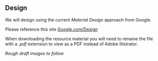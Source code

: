 ## Design

We will design using the current _Material Design_ approach from Google.

Please reference this site [Google.com/Design](http://www.google.com/design/spec/material-design/introduction.html)

When downloading the resource material you will need to rename the file with a _.pdf_ extension to view as a PDF instead of Adobe Illistrator.

_Rough draft images to follow_